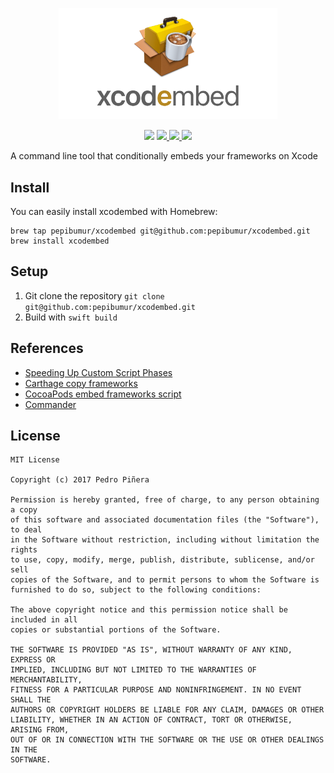 <p align="center">
<a href="https://github.com/pepibumur/xcodembed">
<img src="Assets/Logo.png" alt="XcodeGen" width="350" />
</a>
</p>
<p align="center">
  <img src="https://img.shields.io/badge/package%20managers-SwiftPM-yellow.svg"/>
  <a href="https://github.com/pepibumur/xcodembed/releases">
    <img src="https://img.shields.io/github/release/pepibumur/xcodembed.svg"/>
  </a>
  <a href="https://travis-ci.org/pepibumur/xcodembed">
    <img src="https://img.shields.io/travis/pepibumur/xcodembed/master.svg?style=flat"/>
  </a>
  <a href="https://github.com/pepibumur/xcodembed/blob/master/LICENSE">
    <img src="https://img.shields.io/github/license/mashape/apistatus.svg"/>
  </a>
</p>

A command line tool that conditionally embeds your frameworks on Xcode

## Install

You can easily install xcodembed with Homebrew:

```
brew tap pepibumur/xcodembed git@github.com:pepibumur/xcodembed.git
brew install xcodembed 
```

## Setup

1. Git clone the repository `git clone git@github.com:pepibumur/xcodembed.git`
2. Build with `swift build`

## References

- [Speeding Up Custom Script Phases](http://indiestack.com/2014/12/speeding-up-custom-script-phases/)
- [Carthage copy frameworks](https://github.com/Carthage/Carthage/blob/master/Source/carthage/CopyFrameworks.swift)
- [CocoaPods embed frameworks script](https://github.com/CocoaPods/CocoaPods/blob/master/lib/cocoapods/generator/embed_frameworks_script.rb)
- [Commander](https://github.com/kylef/Commander)

## License

```
MIT License

Copyright (c) 2017 Pedro Piñera

Permission is hereby granted, free of charge, to any person obtaining a copy
of this software and associated documentation files (the "Software"), to deal
in the Software without restriction, including without limitation the rights
to use, copy, modify, merge, publish, distribute, sublicense, and/or sell
copies of the Software, and to permit persons to whom the Software is
furnished to do so, subject to the following conditions:

The above copyright notice and this permission notice shall be included in all
copies or substantial portions of the Software.

THE SOFTWARE IS PROVIDED "AS IS", WITHOUT WARRANTY OF ANY KIND, EXPRESS OR
IMPLIED, INCLUDING BUT NOT LIMITED TO THE WARRANTIES OF MERCHANTABILITY,
FITNESS FOR A PARTICULAR PURPOSE AND NONINFRINGEMENT. IN NO EVENT SHALL THE
AUTHORS OR COPYRIGHT HOLDERS BE LIABLE FOR ANY CLAIM, DAMAGES OR OTHER
LIABILITY, WHETHER IN AN ACTION OF CONTRACT, TORT OR OTHERWISE, ARISING FROM,
OUT OF OR IN CONNECTION WITH THE SOFTWARE OR THE USE OR OTHER DEALINGS IN THE
SOFTWARE.
```
